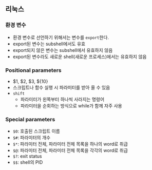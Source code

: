 ## 리눅스

### 환경 변수

- 환경 변수로 선언하기 위해서는 변수를 `export`한다.
- export된 변수는 subshell에서도 유효
- export되지 않은 변수는 subshell에서 유효하지 않음
- export된 변수라도 새로운 shell(새로운 프로세스)에서는 유효하지 않음

### Positional parameters
- $1, $2, $3, ${10}
- 스크립트나 함수 실행 시 파라미터를 받아 올 수 있음
- `shift`
  - 파라미터가 왼쪽부터 하나씩 사라지는 명령어
  - 파라미터을 순회하는 방식으로 while가 함께 자주 사용

### Special parameters

- `$0`: 호출된 스크립트 이름
- `$#`: 파라미터의 개수
- `$*`: 파라미터 전체, 파라미터 전체 목록을 하나의 word로 취급
- `$@`: 파라미터 전체, 파라미터 전체 목록을 각각의 word로 취급
- `$?`: exit status
- `$$`: shell의 PID